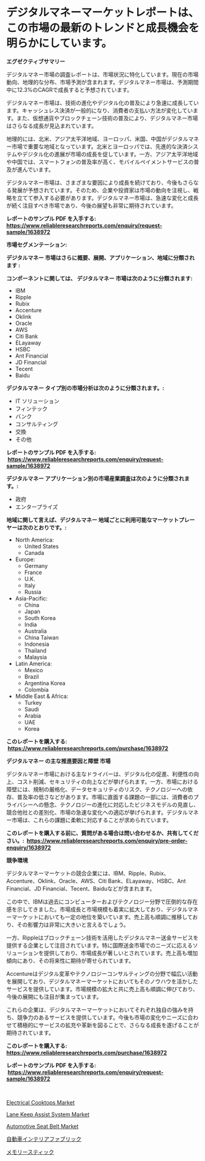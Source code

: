 <p><h1>デジタルマネーマーケットレポートは、この市場の最新のトレンドと成長機会を明らかにしています。</h1></p><p><strong>エグゼクティブサマリー</strong></p>
<p><p>デジタルマネー市場の調査レポートは、市場状況に特化しています。現在の市場動向、地理的な分布、市場予測が含まれます。デジタルマネー市場は、予測期間中に12.3%のCAGRで成長すると予想されています。</p><p>デジタルマネー市場は、技術の進化やデジタル化の普及により急速に成長しています。キャッシュレス決済が一般的になり、消費者の支払い方法が変化しています。また、仮想通貨やブロックチェーン技術の普及により、デジタルマネー市場はさらなる成長が見込まれています。</p><p>地理的には、北米、アジア太平洋地域、ヨーロッパ、米国、中国がデジタルマネー市場で重要な地域となっています。北米とヨーロッパでは、先進的な決済システムやデジタル化の進展が市場の成長を促しています。一方、アジア太平洋地域や中国では、スマートフォンの普及率が高く、モバイルペイメントサービスの普及が進んでいます。</p><p>デジタルマネー市場は、さまざまな要因により成長を続けており、今後もさらなる発展が予想されています。そのため、企業や投資家は市場の動向を注視し、戦略を立てて参入する必要があります。デジタルマネー市場は、急速な変化と成長が続く注目すべき市場であり、今後の展望も非常に期待されています。</p></p>
<p><strong>レポートのサンプル PDF を入手する: <a href="https://www.reliableresearchreports.com/enquiry/request-sample/1638972">https://www.reliableresearchreports.com/enquiry/request-sample/1638972</a></strong></p>
<p><strong>市場セグメンテーション:</strong></p>
<p><strong> デジタルマネー 市場はさらに概要、展開、アプリケーション、地域に分類されます :</strong></p>
<p><strong>コンポーネントに関しては、 デジタルマネー 市場は次のように分類されます: &nbsp;</strong></p>
<p><ul><li>IBM</li><li>Ripple</li><li>Rubix</li><li>Accenture</li><li>Oklink</li><li>Oracle</li><li>AWS</li><li>Citi Bank</li><li>ELayaway</li><li>HSBC</li><li>Ant Financial</li><li>JD Financial</li><li>Tecent</li><li>Baidu</li></ul></p>
<p><strong> デジタルマネー タイプ別の市場分析は次のように分類されます。:</strong></p>
<p><ul><li>IT ソリューション</li><li>フィンテック</li><li>バンク</li><li>コンサルティング</li><li>交換</li><li>その他</li></ul></p>
<p><strong>レポートのサンプル PDF を入手する: &nbsp;<a href="https://www.reliableresearchreports.com/enquiry/request-sample/1638972">https://www.reliableresearchreports.com/enquiry/request-sample/1638972</a></strong></p>
<p><strong> デジタルマネー アプリケーション別の市場産業調査は次のように分類されます。:</strong></p>
<p><ul><li>政府</li><li>エンタープライズ</li></ul></p>
<p><strong>地域に関して言えば、デジタルマネー 地域ごとに利用可能なマーケットプレーヤーは次のとおりです。:</strong></p>
<p><ul>
    <li>
        North America:
        <ul>
            <li>United States</li>
            <li>Canada</li>
        </ul>
    </li>
    <li>
        Europe:
        <ul>
            <li>Germany</li>
            <li>France</li>
            <li>U.K.</li>
            <li>Italy</li>
            <li>Russia</li>
        </ul>
    </li>
    <li>
        Asia-Pacific:
        <ul>
            <li>China</li>
            <li>Japan</li>
            <li>South Korea</li>
            <li>India</li>
            <li>Australia</li>
            <li>China Taiwan</li>
            <li>Indonesia</li>
            <li>Thailand</li>
            <li>Malaysia</li>
        </ul>
    </li>
    <li>
        Latin America:
        <ul>
            <li>Mexico</li>
            <li>Brazil</li>
            <li>Argentina Korea</li>
            <li>Colombia</li>
        </ul>
    </li>
    <li>
        Middle East & Africa:
        <ul>
            <li>Turkey</li>
            <li>Saudi</li>
            <li>Arabia</li>
            <li>UAE</li>
            <li>Korea</li>
        </ul>
    </li>
    </ul></p>
<p><strong>このレポートを購入する: &nbsp;<a href="https://www.reliableresearchreports.com/purchase/1638972">https://www.reliableresearchreports.com/purchase/1638972</a></strong></p>
<p><strong>デジタルマネー の主な推進要因と障壁 市場</strong></p>
<p><p>デジタルマネー市場における主なドライバーは、デジタル化の促進、利便性の向上、コスト削減、セキュリティの向上などが挙げられます。一方、市場における障壁には、規制の厳格化、データセキュリティのリスク、テクノロジーへの依存、普及率の低さなどがあります。市場に直面する課題の一部には、消費者のプライバシーへの懸念、テクノロジーの進化に対応したビジネスモデルの見直し、競合他社との差別化、市場の急速な変化への適応が挙げられます。デジタルマネー市場は、これらの課題に柔軟に対応することが求められています。</p></p>
<p><strong>このレポートを購入する前に、質問がある場合は問い合わせるか、共有してください。:&nbsp; <a href="https://www.reliableresearchreports.com/enquiry/pre-order-enquiry/1638972">https://www.reliableresearchreports.com/enquiry/pre-order-enquiry/1638972</a></strong></p>
<p><strong>競争環境</strong></p>
<p><p>デジタルマネーマーケットの競合企業には、IBM、Ripple、Rubix、Accenture、Oklink、Oracle、AWS、Citi Bank、ELayaway、HSBC、Ant Financial、JD Financial、Tecent、Baiduなどが含まれます。</p><p>この中で、IBMは過去にコンピューターおよびテクノロジー分野で圧倒的な存在感を示してきました。市場成長と市場規模も着実に拡大しており、デジタルマネーマーケットにおいても一定の地位を築いています。売上高も順調に推移しており、その影響力は非常に大きいと言えるでしょう。</p><p>一方、Rippleはブロックチェーン技術を活用したデジタルマネー送金サービスを提供する企業として注目されています。特に国際送金市場でのニーズに応えるソリューションを提供しており、市場成長が著しいとされています。売上高も増加傾向にあり、その将来性に期待が寄せられています。</p><p>Accentureはデジタル変革やテクノロジーコンサルティングの分野で幅広い活動を展開しており、デジタルマネーマーケットにおいてもそのノウハウを活かしたサービスを提供しています。市場規模の拡大と共に売上高も順調に伸びており、今後の展開にも注目が集まっています。</p><p>これらの企業は、デジタルマネーマーケットにおいてそれぞれ独自の強みを持ち、競争力のあるサービスを提供しています。今後も市場の変化やニーズに合わせて積極的にサービスの拡充や革新を図ることで、さらなる成長を遂げることが期待されています。</p></p>
<p><strong>このレポートを購入する: &nbsp; <a href="https://www.reliableresearchreports.com/purchase/1638972">https://www.reliableresearchreports.com/purchase/1638972</a></strong></p>
<p><strong>レポートのサンプル PDF を入手する: &nbsp;<a href="https://www.reliableresearchreports.com/enquiry/request-sample/1638972">https://www.reliableresearchreports.com/enquiry/request-sample/1638972</a></strong><strong></strong></p>
<p>&nbsp;</p>
<p><p><a href="https://view.publitas.com/reportprime-1/electrical-cooktops-market-research-report-forecasted-for-period-from-2024-2031-by-market-type-market-application-and-region/">Electrical Cooktops Market</a></p><p><a href="https://issuu.com/reportprime-2/docs/lane-keep-assist-system-market-size-2030.pptx">Lane Keep Assist System Market</a></p><p><a href="https://issuu.com/reportprime-2/docs/automotive-seat-belt-market-size-2030.pptx">Automotive Seat Belt Market</a></p><p><a href="https://github.com/MosesSpinka1914/Market-Research-Report-List-1/blob/main/50608549289.md">自動車インテリアファブリック</a></p><p><a href="https://github.com/bevdtkn4419963/Market-Research-Report-List-1/blob/main/55529519288.md">メモリースティック</a></p></p>